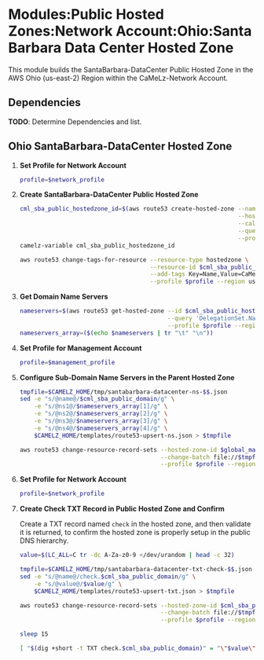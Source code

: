 # Modules:Public Hosted Zones:Network Account:Ohio:Santa Barbara Data Center Hosted Zone

This module builds the SantaBarbara-DataCenter Public Hosted Zone in the AWS Ohio (us-east-2) Region within the
CaMeLz-Network Account.

## Dependencies

**TODO**: Determine Dependencies and list.

## Ohio SantaBarbara-DataCenter Hosted Zone

1. **Set Profile for Network Account**

    ```bash
    profile=$network_profile
    ```

1. **Create SantaBarbara-DataCenter Public Hosted Zone**

    ```bash
    cml_sba_public_hostedzone_id=$(aws route53 create-hosted-zone --name $cml_sba_public_domain \
                                                                  --hosted-zone-config Comment="Public Zone for $cml_sba_public_domain",PrivateZone=false \
                                                                  --caller-reference $(date +%s) \
                                                                  --query 'HostedZone.Id' \
                                                                  --profile $profile --region us-east-1 --output text | cut -f3 -d /)
    camelz-variable cml_sba_public_hostedzone_id

    aws route53 change-tags-for-resource --resource-type hostedzone \
                                         --resource-id $cml_sba_public_hostedzone_id \
                                         --add-tags Key=Name,Value=CaMeLz-SantaBarbara-DataCenter-PublicHostedZone Key=Company,Value=CaMeLz Key=Location,Value=SantaBarbara Key=Environment,Value=Network \
                                         --profile $profile --region us-east-1 --output text
    ```

1. **Get Domain Name Servers**

    ```bash
    nameservers=$(aws route53 get-hosted-zone --id $cml_sba_public_hostedzone_id \
                                              --query 'DelegationSet.NameServers' \
                                              --profile $profile --region us-east-1 --output text)
    nameservers_array=($(echo $nameservers | tr "\t" "\n"))
    ```

1. **Set Profile for Management Account**

    ```bash
    profile=$management_profile
    ```

1. **Configure Sub-Domain Name Servers in the Parent Hosted Zone**

    ```bash
    tmpfile=$CAMELZ_HOME/tmp/santabarbara-datacenter-ns-$$.json
    sed -e "s/@name@/$cml_sba_public_domain/g" \
        -e "s/@ns1@/$nameservers_array[1]/g" \
        -e "s/@ns2@/$nameservers_array[2]/g" \
        -e "s/@ns3@/$nameservers_array[3]/g" \
        -e "s/@ns4@/$nameservers_array[4]/g" \
        $CAMELZ_HOME/templates/route53-upsert-ns.json > $tmpfile

    aws route53 change-resource-record-sets --hosted-zone-id $global_management_public_hostedzone_id \
                                            --change-batch file://$tmpfile \
                                            --profile $profile --region us-east-1 --output text
    ```

1. **Set Profile for Network Account**

    ```bash
    profile=$network_profile
    ```

1. **Create Check TXT Record in Public Hosted Zone and Confirm**

   Create a TXT record named `check` in the hosted zone, and then validate it is returned, to confirm the hosted zone is
   properly setup in the public DNS hierarchy.

    ```bash
    value=$(LC_ALL=C tr -dc A-Za-z0-9 </dev/urandom | head -c 32)

    tmpfile=$CAMELZ_HOME/tmp/santabarbara-datacenter-txt-check-$$.json
    sed -e "s/@name@/check.$cml_sba_public_domain/g" \
        -e "s/@value@/$value/g" \
        $CAMELZ_HOME/templates/route53-upsert-txt.json > $tmpfile

    aws route53 change-resource-record-sets --hosted-zone-id $cml_sba_public_hostedzone_id \
                                            --change-batch file://$tmpfile \
                                            --profile $profile --region us-east-1 --output text

    sleep 15

    [ "$(dig +short -t TXT check.$cml_sba_public_domain)" = "\"$value\"" ] && echo "Check confirmed" || echo "Check failed"
    ```
